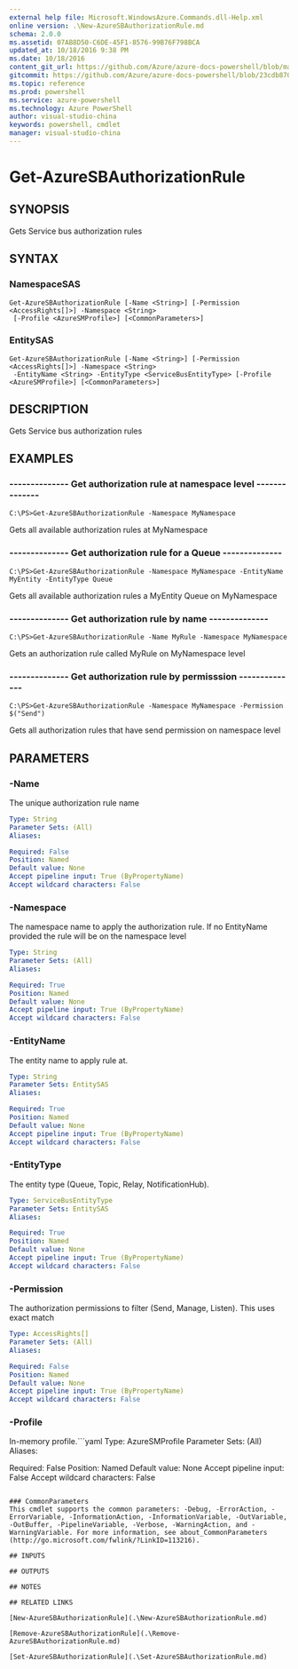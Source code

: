 ```yaml
---
external help file: Microsoft.WindowsAzure.Commands.dll-Help.xml
online version: .\New-AzureSBAuthorizationRule.md
schema: 2.0.0
ms.assetid: 07AB8D50-C6DE-45F1-8576-99B76F798BCA
updated_at: 10/18/2016 9:38 PM
ms.date: 10/18/2016
content_git_url: https://github.com/Azure/azure-docs-powershell/blob/master/azureps-cmdlets-docs/ServiceManagement/Azure.Compute/v1..6.1/Get-AzureSBAuthorizationRule.md
gitcommit: https://github.com/Azure/azure-docs-powershell/blob/23cdb8705d4ab9807c0e21b238f3b134a7d49c7d/azureps-cmdlets-docs/ServiceManagement/Azure.Compute/v1..6.1/Get-AzureSBAuthorizationRule.md
ms.topic: reference
ms.prod: powershell
ms.service: azure-powershell
ms.technology: Azure PowerShell
author: visual-studio-china
keywords: powershell, cmdlet
manager: visual-studio-china
---
```


# Get-AzureSBAuthorizationRule

## SYNOPSIS
Gets Service bus authorization rules

## SYNTAX

### NamespaceSAS
```
Get-AzureSBAuthorizationRule [-Name <String>] [-Permission <AccessRights[]>] -Namespace <String>
 [-Profile <AzureSMProfile>] [<CommonParameters>]
```

### EntitySAS
```
Get-AzureSBAuthorizationRule [-Name <String>] [-Permission <AccessRights[]>] -Namespace <String>
 -EntityName <String> -EntityType <ServiceBusEntityType> [-Profile <AzureSMProfile>] [<CommonParameters>]
```

## DESCRIPTION
Gets Service bus authorization rules

## EXAMPLES

### -------------- Get authorization rule at namespace level --------------
```
C:\PS>Get-AzureSBAuthorizationRule -Namespace MyNamespace
```

Gets all available authorization rules at MyNamespace

### -------------- Get authorization rule for a Queue --------------
```
C:\PS>Get-AzureSBAuthorizationRule -Namespace MyNamespace -EntityName MyEntity -EntityType Queue
```

Gets all available authorization rules a MyEntity Queue on MyNamespace

### -------------- Get authorization rule by name --------------
```
C:\PS>Get-AzureSBAuthorizationRule -Name MyRule -Namespace MyNamespace
```

Gets an authorization rule called MyRule on MyNamespace level

### -------------- Get authorization rule by permisssion --------------
```
C:\PS>Get-AzureSBAuthorizationRule -Namespace MyNamespace -Permission $("Send")
```

Gets all authorization rules that have send permission on namespace level

## PARAMETERS

### -Name
The unique authorization rule name

```yaml
Type: String
Parameter Sets: (All)
Aliases: 

Required: False
Position: Named
Default value: None
Accept pipeline input: True (ByPropertyName)
Accept wildcard characters: False
```

### -Namespace
The namespace name to apply the authorization rule.
If no EntityName provided the rule will be on the namespace level

```yaml
Type: String
Parameter Sets: (All)
Aliases: 

Required: True
Position: Named
Default value: None
Accept pipeline input: True (ByPropertyName)
Accept wildcard characters: False
```

### -EntityName
The entity name to apply rule at.

```yaml
Type: String
Parameter Sets: EntitySAS
Aliases: 

Required: True
Position: Named
Default value: None
Accept pipeline input: True (ByPropertyName)
Accept wildcard characters: False
```

### -EntityType
The entity type (Queue, Topic, Relay, NotificationHub).

```yaml
Type: ServiceBusEntityType
Parameter Sets: EntitySAS
Aliases: 

Required: True
Position: Named
Default value: None
Accept pipeline input: True (ByPropertyName)
Accept wildcard characters: False
```

### -Permission
The authorization permissions to filter (Send, Manage, Listen).
This uses exact match

```yaml
Type: AccessRights[]
Parameter Sets: (All)
Aliases: 

Required: False
Position: Named
Default value: None
Accept pipeline input: True (ByPropertyName)
Accept wildcard characters: False
```

### -Profile
In-memory profile.```yaml
Type: AzureSMProfile
Parameter Sets: (All)
Aliases: 

Required: False
Position: Named
Default value: None
Accept pipeline input: False
Accept wildcard characters: False
```

### CommonParameters
This cmdlet supports the common parameters: -Debug, -ErrorAction, -ErrorVariable, -InformationAction, -InformationVariable, -OutVariable, -OutBuffer, -PipelineVariable, -Verbose, -WarningAction, and -WarningVariable. For more information, see about_CommonParameters (http://go.microsoft.com/fwlink/?LinkID=113216).

## INPUTS

## OUTPUTS

## NOTES

## RELATED LINKS

[New-AzureSBAuthorizationRule](.\New-AzureSBAuthorizationRule.md)

[Remove-AzureSBAuthorizationRule](.\Remove-AzureSBAuthorizationRule.md)

[Set-AzureSBAuthorizationRule](.\Set-AzureSBAuthorizationRule.md)


